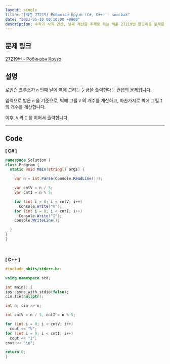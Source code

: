 ```yaml
---
layout: single
title: "[백준 27219] Робинзон Крузо (C#, C++) - soo:bak"
date: "2023-05-10 00:10:00 +0900"
description: 수학과 사칙 연산, 날짜 계산을 주제로 하는 백준 27219번 알고리즘 문제를 C# 과 C++ 로 풀이 및 해설
---
```


## 문제 링크
  [27219번 - Робинзон Крузо](https://www.acmicpc.net/problem/27219)

## 설명
로빈슨 크루소가 `n` 번째 날에 벽에 그리는 눈금을 출력한다는 컨셉의 문제입니다. <br>

입력으로 받은 `n` 을 기준으로, 벽에 그릴 `V` 의 개수를 계산하고, 마찬가지로 벽에 그릴 `I` 의 개수를 계산합니다. <br>

이후, `V` 와 `I` 를 이어서 출력합니다. <br>

- - -

## Code
<b>[ C# ] </b>
<br>

  ```c#
namespace Solution {
  class Program {
    static void Main(string[] args) {

      var n = int.Parse(Console.ReadLine()!);

      var cntV = n / 5;
      var cntI = n % 5;

      for (int i = 0; i < cntV; i++)
        Console.Write("V");
      for (int i = 0; i < cntI; i++)
        Console.Write("I");
      Console.WriteLine();

    }
  }
}
  ```
<br><br>
<b>[ C++ ] </b>
<br>

  ```c++
#include <bits/stdc++.h>

using namespace std;

int main() {
  ios::sync_with_stdio(false);
  cin.tie(nullptr);

  int n; cin >> n;

  int cntV = n / 5, cntI = n % 5;

  for (int i = 0; i < cntV; i++)
    cout << "V";
  for (int i = 0; i < cntI; i++)
    cout << "I";
  cout << "\n";

  return 0;
}
  ```
